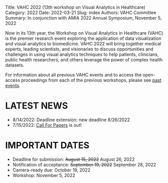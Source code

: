 Title: VAHC 2022 (13th workshop on Visual Analytics in Healthcare)
Category: 2022
Date: 2022-03-21
Slug: index
Authors: VAHC Committee
Summary: In conjunction with AMIA 2022 Annual Symposium, November 5, 2022



Now in its 13th year, the Workshop on Visual Analytics in Healthcare (VAHC) is the premier research event exploring the application of data visualization and visual analytics to biomedicine. VAHC 2022 will bring together medical experts, leading scientists, and visionaries to discuss opportunities and challenges in using visual analytics techniques to help patients, clinicians, public health researchers, and others leverage the power of complex health datasets.

For information about all previous VAHC events and to access the open-access proceedings from each of the previous workshops, please see [past events](./past-events.html).


LATEST NEWS
===========

- 8/14/2022: Deadline extension: new deadline 8/26/2022
- 7/15/2022: [Call For Papers](./call-for-papers.html) is out!



IMPORTANT DATES
===============

- Deadline for submission: <s>August 15, 2022</s> August 26, 2022
- Notification of acceptance: <s>September 19, 2022</s> September 28, 2022
- Camera-ready due: October 19, 2022
- Workshop: November 5, 2022